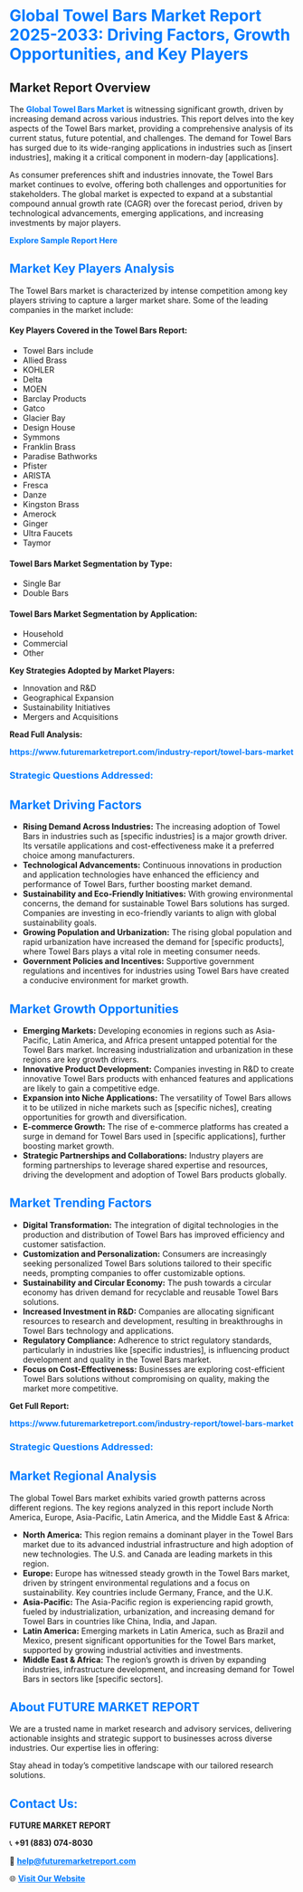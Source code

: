 <h1 style="color: #007BFF;">Global Towel Bars Market Report 2025-2033: Driving Factors, Growth Opportunities, and Key Players</h1>

<section id="overview">
<h2>Market Report Overview</h2>
<p>The <a href="https://www.futuremarketreport.com/industry-report/towel-bars-market" style="color: #007BFF; text-decoration: none;"><strong>Global Towel Bars Market</strong></a> is witnessing significant growth, driven by increasing demand across various industries. This report delves into the key aspects of the Towel Bars market, providing a comprehensive analysis of its current status, future potential, and challenges. The demand for Towel Bars has surged due to its wide-ranging applications in industries such as [insert industries], making it a critical component in modern-day [applications].</p>
<p>As consumer preferences shift and industries innovate, the Towel Bars market continues to evolve, offering both challenges and opportunities for stakeholders. The global market is expected to expand at a substantial compound annual growth rate (CAGR) over the forecast period, driven by technological advancements, emerging applications, and increasing investments by major players.</p>
</section>

<section id="overview">
<p><a href="https://www.futuremarketreport.com/request-sample/reportId=98698" style="color: #007BFF; text-decoration: none;"><strong>Explore Sample Report Here</strong></a></p>
</section>

<section id="key-players">
<h2 style="color: #007BFF;">Market Key Players Analysis</h2>
<p>The Towel Bars market is characterized by intense competition among key players striving to capture a larger market share. Some of the leading companies in the market include:</p>
<h4>Key Players Covered in the Towel Bars Report:</h4>
<ul><li>Towel Bars include</li><li>Allied Brass</li><li>KOHLER</li><li>Delta</li><li>MOEN</li><li>Barclay Products</li><li>Gatco</li><li>Glacier Bay</li><li>Design House</li><li>Symmons</li><li>Franklin Brass</li><li>Paradise Bathworks</li><li>Pfister</li><li>ARISTA</li><li>Fresca</li><li>Danze</li><li>Kingston Brass</li><li>Amerock</li><li>Ginger</li><li>Ultra Faucets</li><li>Taymor</li></ul>
<h4>Towel Bars Market Segmentation by Type:</h4>
<ul><li>Single Bar</li><li>Double Bars</li></ul>

<h4>Towel Bars Market Segmentation by Application:</h4>
<ul><li>Household</li><li>Commercial</li><li>Other</li></ul>
<p><strong>Key Strategies Adopted by Market Players:</strong></p>
<ul>
<li>Innovation and R&D</li>
<li>Geographical Expansion</li>
<li>Sustainability Initiatives</li>
<li>Mergers and Acquisitions</li>
</ul>
</section>

<section>
<p><strong>Read Full Analysis: </strong></p><a href="https://www.futuremarketreport.com/industry-report/towel-bars-market" style="color: #007BFF; text-decoration: none;"><strong>https://www.futuremarketreport.com/industry-report/towel-bars-market</strong></a>
<h3 style="color: #007BFF;">Strategic Questions Addressed:</h3>
</section>

<section id="driving-factors">
<h2 style="color: #007BFF;">Market Driving Factors</h2>
<ul>
<li><strong>Rising Demand Across Industries:</strong> The increasing adoption of Towel Bars in industries such as [specific industries] is a major growth driver. Its versatile applications and cost-effectiveness make it a preferred choice among manufacturers.</li>
<li><strong>Technological Advancements:</strong> Continuous innovations in production and application technologies have enhanced the efficiency and performance of Towel Bars, further boosting market demand.</li>
<li><strong>Sustainability and Eco-Friendly Initiatives:</strong> With growing environmental concerns, the demand for sustainable Towel Bars solutions has surged. Companies are investing in eco-friendly variants to align with global sustainability goals.</li>
<li><strong>Growing Population and Urbanization:</strong> The rising global population and rapid urbanization have increased the demand for [specific products], where Towel Bars plays a vital role in meeting consumer needs.</li>
<li><strong>Government Policies and Incentives:</strong> Supportive government regulations and incentives for industries using Towel Bars have created a conducive environment for market growth.</li>
</ul>
</section>

<section id="growth-opportunities">
<h2 style="color: #007BFF;">Market Growth Opportunities</h2>
<ul>
<li><strong>Emerging Markets:</strong> Developing economies in regions such as Asia-Pacific, Latin America, and Africa present untapped potential for the Towel Bars market. Increasing industrialization and urbanization in these regions are key growth drivers.</li>
<li><strong>Innovative Product Development:</strong> Companies investing in R&D to create innovative Towel Bars products with enhanced features and applications are likely to gain a competitive edge.</li>
<li><strong>Expansion into Niche Applications:</strong> The versatility of Towel Bars allows it to be utilized in niche markets such as [specific niches], creating opportunities for growth and diversification.</li>
<li><strong>E-commerce Growth:</strong> The rise of e-commerce platforms has created a surge in demand for Towel Bars used in [specific applications], further boosting market growth.</li>
<li><strong>Strategic Partnerships and Collaborations:</strong> Industry players are forming partnerships to leverage shared expertise and resources, driving the development and adoption of Towel Bars products globally.</li>
</ul>
</section>

<section id="trending-factors">
<h2 style="color: #007BFF;">Market Trending Factors</h2>
<ul>
<li><strong>Digital Transformation:</strong> The integration of digital technologies in the production and distribution of Towel Bars has improved efficiency and customer satisfaction.</li>
<li><strong>Customization and Personalization:</strong> Consumers are increasingly seeking personalized Towel Bars solutions tailored to their specific needs, prompting companies to offer customizable options.</li>
<li><strong>Sustainability and Circular Economy:</strong> The push towards a circular economy has driven demand for recyclable and reusable Towel Bars solutions.</li>
<li><strong>Increased Investment in R&D:</strong> Companies are allocating significant resources to research and development, resulting in breakthroughs in Towel Bars technology and applications.</li>
<li><strong>Regulatory Compliance:</strong> Adherence to strict regulatory standards, particularly in industries like [specific industries], is influencing product development and quality in the Towel Bars market.</li>
<li><strong>Focus on Cost-Effectiveness:</strong> Businesses are exploring cost-efficient Towel Bars solutions without compromising on quality, making the market more competitive.</li>
</ul>
</section>

<section>
<p><strong>Get Full Report: </strong></p><a href="https://www.futuremarketreport.com/industry-report/towel-bars-market" style="color: #007BFF; text-decoration: none;"><strong>https://www.futuremarketreport.com/industry-report/towel-bars-market</strong></a>
<h3 style="color: #007BFF;">Strategic Questions Addressed:</h3>
</section>


<section id="regional-analysis">
<h2 style="color: #007BFF;">Market Regional Analysis</h2>
<p>The global Towel Bars market exhibits varied growth patterns across different regions. The key regions analyzed in this report include North America, Europe, Asia-Pacific, Latin America, and the Middle East & Africa:</p>
<ul>
<li><strong>North America:</strong> This region remains a dominant player in the Towel Bars market due to its advanced industrial infrastructure and high adoption of new technologies. The U.S. and Canada are leading markets in this region.</li>
<li><strong>Europe:</strong> Europe has witnessed steady growth in the Towel Bars market, driven by stringent environmental regulations and a focus on sustainability. Key countries include Germany, France, and the U.K.</li>
<li><strong>Asia-Pacific:</strong> The Asia-Pacific region is experiencing rapid growth, fueled by industrialization, urbanization, and increasing demand for Towel Bars in countries like China, India, and Japan.</li>
<li><strong>Latin America:</strong> Emerging markets in Latin America, such as Brazil and Mexico, present significant opportunities for the Towel Bars market, supported by growing industrial activities and investments.</li>
<li><strong>Middle East & Africa:</strong> The region’s growth is driven by expanding industries, infrastructure development, and increasing demand for Towel Bars in sectors like [specific sectors].</li>
</ul>
</section>

<footer>
<h2 style="color: #007BFF;">About FUTURE MARKET REPORT</h2>
<p>We are a trusted name in market research and advisory services, delivering actionable insights and strategic support to businesses across diverse industries. Our expertise lies in offering:</p>

<p>Stay ahead in today’s competitive landscape with our tailored research solutions.</p>

<h2 style="color: #007BFF;">Contact Us:</h2>
<p><strong>FUTURE MARKET REPORT</strong></p>
<p>📞 <strong>+91 (883) 074-8030</strong></p>
<p>📧 <strong><a href="mailto:help@futuremarketreport.com" style="color: #007BFF;">help@futuremarketreport.com</a></strong></p>
<p>🌐 <strong><a href="https://www.futuremarketreport.com/" style="color: #007BFF;">Visit Our Website</a></strong></p>
</footer>